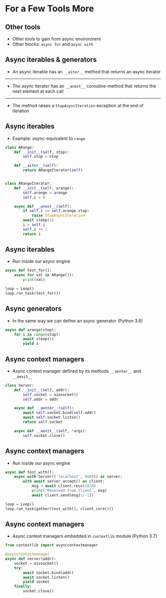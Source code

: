 # For a Few Tools More

## Other tools

* Other tools to gain from async environment
* Other blocks: `async for` and `async with`

## Async iterables & generators

* An async iterable has an `__aiter__` method that returns an async iterator

--------------------

* The async iterator has an `__anext__` coroutine-method that returns the next element at each call

--------------------

* The method raises a `StopAsyncIteration` exception at the end of iteration


## Async iterables

* Example: async-equivalent to `range`

```python
class ARange:
    def __init__(self, stop):
        self.stop = stop

    def __aiter__(self):
        return ARangeIterator(self)


class ARangeIterator:
    def __init__(self, arange):
        self.arange = arange
        self.i = 0

    async def __anext__(self):
        if self.i >= self.arange.stop:
            raise StopAsyncIteration
        await sleep(1)
        i = self.i
        self.i += 1
        return i
```


## Async iterables

* Run inside our async engine

```python
async def test_for():
    async for val in ARange(5):
        print(val)

loop = Loop()
loop.run_task(test_for())
```


## Async generators

* In the same way we can define an async generator (Python 3.6)

```python
async def arange(stop):
    for i in range(stop):
        await sleep(1)
        yield i
```


## Async context managers

* Async context manager defined by its methods `__aenter__` and `__aexit__`

```python
class Server:
    def __init__(self, addr):
        self.socket = aiosocket()
        self.addr = addr

    async def __aenter__(self):
        await self.socket.bind(self.addr)
        await self.socket.listen()
        return self.socket

    async def __aexit__(self, *args):
        self.socket.close()
```


## Async context managers

* Run inside our async engine

```python
async def test_with():
    async with Server(('localhost', 8080)) as server:
        with await server.accept() as client:
            msg = await client.recv(1024)
            print('Received from client', msg)
            await client.send(msg[::-1])

loop = Loop()
loop.run_task(gather(test_with(), client_coro()))
```


## Async context managers

* Async context managers embedded in `contextlib` module (Python 3.7)

```python
from contextlib import asynccontextmanager

@asynccontextmanager
async def server(addr):
    socket = aiosocket()
    try:
        await socket.bind(addr)
        await socket.listen()
        yield socket
    finally:
        socket.close()
```

